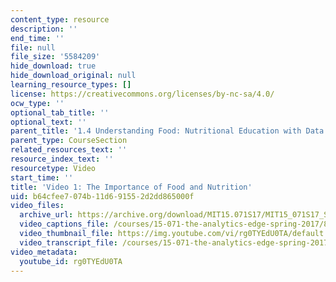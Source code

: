 ```yaml
---
content_type: resource
description: ''
end_time: ''
file: null
file_size: '5584209'
hide_download: true
hide_download_original: null
learning_resource_types: []
license: https://creativecommons.org/licenses/by-nc-sa/4.0/
ocw_type: ''
optional_tab_title: ''
optional_text: ''
parent_title: '1.4 Understanding Food: Nutritional Education with Data  (Recitation)'
parent_type: CourseSection
related_resources_text: ''
resource_index_text: ''
resourcetype: Video
start_time: ''
title: 'Video 1: The Importance of Food and Nutrition'
uid: b64cfee7-074b-11d6-9155-2d2dd865000f
video_files:
  archive_url: https://archive.org/download/MIT15.071S17/MIT15_071S17_Session_1.4.02_300k.mp4
  video_captions_file: /courses/15-071-the-analytics-edge-spring-2017/8fe6566377575ccc95311f6d0707f74c_Y8dMlEv-epg.vtt
  video_thumbnail_file: https://img.youtube.com/vi/rg0TYEdU0TA/default.jpg
  video_transcript_file: /courses/15-071-the-analytics-edge-spring-2017/a684dd9f2bb25a5e70555cba868868d6_Y8dMlEv-epg.pdf
video_metadata:
  youtube_id: rg0TYEdU0TA
---
```

